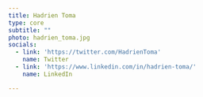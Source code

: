 ```yaml
---
title: Hadrien Toma
type: core
subtitle: ""
photo: hadrien_toma.jpg
socials:
  - link: 'https://twitter.com/HadrienToma'
    name: Twitter
  - link: 'https://www.linkedin.com/in/hadrien-toma/'
    name: LinkedIn

---
```


